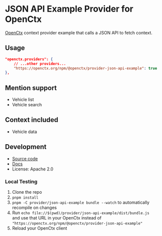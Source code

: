 # JSON API Example Provider for OpenCtx

[OpenCtx](https://openctx.org) context provider example that calls a JSON API to fetch context.

## Usage

```json
"openctx.providers": {
    // ...other providers...
    "https://openctx.org/npm/@openctx/provider-json-api-example": true
},
```

## Mention support

- Vehicle list
- Vehicle search

## Context included

- Vehicle data

## Development

- [Source code](https://sourcegraph.com/github.com/sourcegraph/openctx/-/tree/provider/json-api-example)
- [Docs](https://openctx.org/docs/providers/json-api-example)
- License: Apache 2.0

### Local Testing

1. Clone the repo
1. `pnpm install`
1. `pnpm -C provider/json-api-example bundle --watch` to automatically recompile on changes
1. Run `echo file://$(pwd)/provider/json-api-example/dist/bundle.js` and use that URL in your OpenCtx instead of `"https://openctx.org/npm/@openctx/provider-json-api-example"`
1. Reload your OpenCtx client
